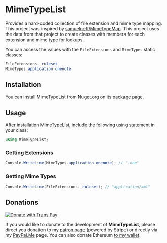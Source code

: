 # MimeTypeList
Provides a hard-coded collection of file extension and mime type mapping. This project was inspired by [samuelneff/MimeTypeMap](https://github.com/samuelneff/MimeTypeMap). This project uses the data from that project to create classes with members for each extension and mime type for lookups.

You can access the values with the `FileExtensions` and `MimeTypes` static classes:

```c#
FileExtensions._ruleset
MimeTypes.application.onenote
```

## Installation 

You can install MimeTypeList from [Nuget.org](https://www.nuget.org/) on its [package page](https://www.nuget.org/packages/MimeTypeList/1.0.0).

## Usage

After installation MimeTypeList, include the following using statement in your class:

```cs
using MimeTypeList;
```

### Getting Extensions

```cs
Console.WriteLine(MimeTypes.application.onenote); // ".one"
```

### Getting Mime Types

```cs
Console.WriteLine(FileExtensions._ruleset); // "application/xml"
```


## Donations

[![Donate with Trans Pay](https://support.jordanwages.com/static/donate-with-transpay-en.png)](https://support.jordanwages.com?project=3)

If you would like to donate to the development of **MimeTypeList**, please direct you donation to my [patron page](https://support.jordanwages.com) (powered by Stripe) or directly via my [PayPal.Me](https://www.paypal.me/wagesj45) page. You can also donate Ethereum [to my wallet](https://etherscan.io/address/0x917f3d67e2a7ec8884d241118ee829af57cc4afd).
